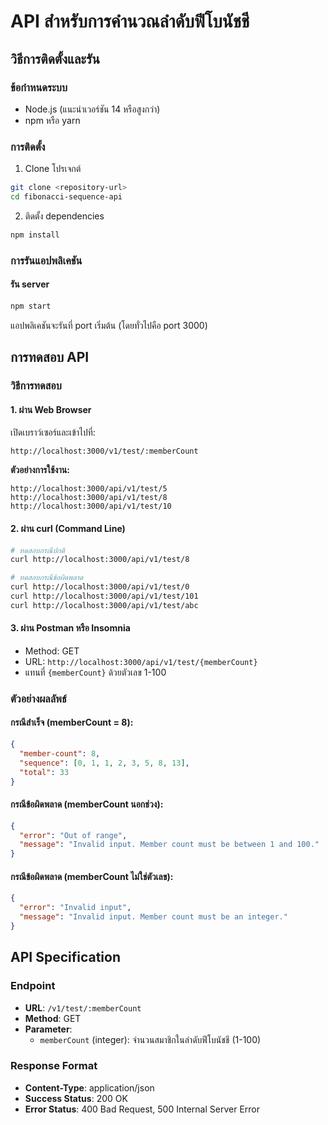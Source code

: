 # API สำหรับการคำนวณลำดับฟีโบนัชชี

## วิธีการติดตั้งและรัน

### ข้อกำหนดระบบ
- Node.js (แนะนำเวอร์ชัน 14 หรือสูงกว่า)
- npm หรือ yarn

### การติดตั้ง

1. Clone โปรเจกต์
```bash
git clone <repository-url>
cd fibonacci-sequence-api
```

2. ติดตั้ง dependencies
```bash
npm install
```

### การรันแอปพลิเคชัน

#### รัน server
```bash
npm start
```

แอปพลิเคชันจะรันที่ port เริ่มต้น (โดยทั่วไปคือ port 3000)

## การทดสอบ API

### วิธีการทดสอบ

#### 1. ผ่าน Web Browser
เปิดเบราว์เซอร์และเข้าไปที่:
```
http://localhost:3000/v1/test/:memberCount
```

**ตัวอย่างการใช้งาน:**
```
http://localhost:3000/api/v1/test/5
http://localhost:3000/api/v1/test/8
http://localhost:3000/api/v1/test/10
```

#### 2. ผ่าน curl (Command Line)
```bash
# ทดสอบกรณีปกติ
curl http://localhost:3000/api/v1/test/8

# ทดสอบกรณีข้อผิดพลาด
curl http://localhost:3000/api/v1/test/0
curl http://localhost:3000/api/v1/test/101
curl http://localhost:3000/api/v1/test/abc
```

#### 3. ผ่าน Postman หรือ Insomnia
- Method: GET
- URL: `http://localhost:3000/api/v1/test/{memberCount}`
- แทนที่ `{memberCount}` ด้วยตัวเลข 1-100

### ตัวอย่างผลลัพธ์

#### กรณีสำเร็จ (memberCount = 8):
```json
{
  "member-count": 8,
  "sequence": [0, 1, 1, 2, 3, 5, 8, 13],
  "total": 33
}
```

#### กรณีข้อผิดพลาด (memberCount นอกช่วง):
```json
{
  "error": "Out of range",
  "message": "Invalid input. Member count must be between 1 and 100."
}
```

#### กรณีข้อผิดพลาด (memberCount ไม่ใช่ตัวเลข):
```json
{
  "error": "Invalid input",
  "message": "Invalid input. Member count must be an integer."
}
```

## API Specification

### Endpoint
- **URL**: `/v1/test/:memberCount`
- **Method**: GET
- **Parameter**: 
  - `memberCount` (integer): จำนวนสมาชิกในลำดับฟีโบนัชชี (1-100)

### Response Format
- **Content-Type**: application/json
- **Success Status**: 200 OK
- **Error Status**: 400 Bad Request, 500 Internal Server Error